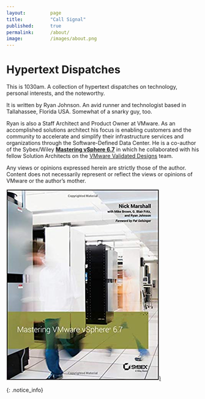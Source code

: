 ```yaml
---
layout:         page
title:          "Call Signal"
published:      true
permalink:      /about/
image:          /images/about.png
---
```


# Hypertext Dispatches

This is 1030am. A collection of hypertext dispatches on technology, personal interests, and the noteworthy.

It is written by Ryan Johnson. An avid runner and technologist based in Tallahassee, Florida USA. Somewhat of a snarky guy, too.

Ryan is also a Staff Architect and Product Owner at VMware. As an accomplished solutions architect his focus is enabling customers and the community to accelerate and simplify their infrastructure services and organizations through the Software-Defined Data Center. He is a co-author of the Sybex/Wiley <strong>[Mastering vSphere 6.7](https://www.amazon.com/Mastering-VMware-vSphere-Nick-Marshall/dp/1119512948)</strong> in which he collaborated with his fellow Solution Architects on the [VMware Validated Designs](http://vmware.com/go/vvd-docs) team.

Any views or opinions expressed herein are strictly those of the author. Content does not necessarily represent or reflect the views or opinions of VMware or the author’s mother.


[![Mastering vSphere 6.7](/images/book-mastering-vsphere-6-7.jpg))](https://www.amazon.com/Mastering-VMware-vSphere-Nick-Marshall/dp/1119512948)
 
{: .notice_info}
